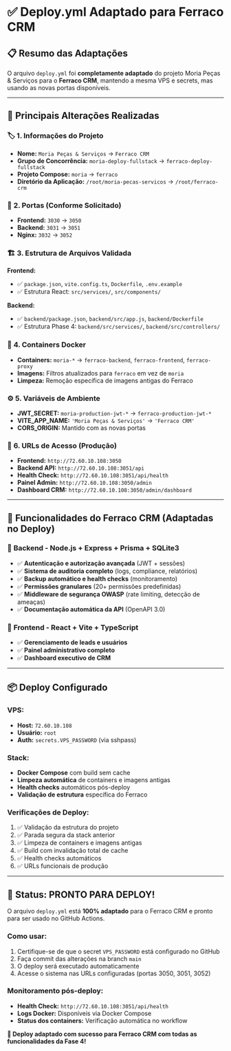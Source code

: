 # ✅ Deploy.yml Adaptado para Ferraco CRM

## 📋 Resumo das Adaptações

O arquivo `deploy.yml` foi **completamente adaptado** do projeto Moria Peças & Serviços para o **Ferraco CRM**, mantendo a mesma VPS e secrets, mas usando as novas portas disponíveis.

---

## 🔄 Principais Alterações Realizadas

### 🏷️ **1. Informações do Projeto**
- **Nome:** `Moria Peças & Serviços` → `Ferraco CRM`
- **Grupo de Concorrência:** `moria-deploy-fullstack` → `ferraco-deploy-fullstack`
- **Projeto Compose:** `moria` → `ferraco`
- **Diretório da Aplicação:** `/root/moria-pecas-servicos` → `/root/ferraco-crm`

### 🔌 **2. Portas (Conforme Solicitado)**
- **Frontend:** `3030` → `3050`
- **Backend:** `3031` → `3051`
- **Nginx:** `3032` → `3052`

### 🏗️ **3. Estrutura de Arquivos Validada**
**Frontend:**
- ✅ `package.json`, `vite.config.ts`, `Dockerfile`, `.env.example`
- ✅ Estrutura React: `src/services/`, `src/components/`

**Backend:**
- ✅ `backend/package.json`, `backend/src/app.js`, `backend/Dockerfile`
- ✅ Estrutura Phase 4: `backend/src/services/`, `backend/src/controllers/`

### 🐳 **4. Containers Docker**
- **Containers:** `moria-*` → `ferraco-backend`, `ferraco-frontend`, `ferraco-proxy`
- **Imagens:** Filtros atualizados para `ferraco` em vez de `moria`
- **Limpeza:** Remoção específica de imagens antigas do Ferraco

### ⚙️ **5. Variáveis de Ambiente**
- **JWT_SECRET:** `moria-production-jwt-*` → `ferraco-production-jwt-*`
- **VITE_APP_NAME:** `'Moria Peças & Serviços'` → `'Ferraco CRM'`
- **CORS_ORIGIN:** Mantido com as novas portas

### 🎯 **6. URLs de Acesso (Produção)**
- **Frontend:** `http://72.60.10.108:3050`
- **Backend API:** `http://72.60.10.108:3051/api`
- **Health Check:** `http://72.60.10.108:3051/api/health`
- **Painel Admin:** `http://72.60.10.108:3050/admin`
- **Dashboard CRM:** `http://72.60.10.108:3050/admin/dashboard`

---

## 🚀 Funcionalidades do Ferraco CRM (Adaptadas no Deploy)

### 🎯 **Backend - Node.js + Express + Prisma + SQLite3**
- ✅ **Autenticação e autorização avançada** (JWT + sessões)
- ✅ **Sistema de auditoria completo** (logs, compliance, relatórios)
- ✅ **Backup automático e health checks** (monitoramento)
- ✅ **Permissões granulares** (20+ permissões predefinidas)
- ✅ **Middleware de segurança OWASP** (rate limiting, detecção de ameaças)
- ✅ **Documentação automática da API** (OpenAPI 3.0)

### 🎨 **Frontend - React + Vite + TypeScript**
- ✅ **Gerenciamento de leads e usuários**
- ✅ **Painel administrativo completo**
- ✅ **Dashboard executivo de CRM**

---

## 📦 Deploy Configurado

### **VPS:**
- **Host:** `72.60.10.108`
- **Usuário:** `root`
- **Auth:** `secrets.VPS_PASSWORD` (via sshpass)

### **Stack:**
- **Docker Compose** com build sem cache
- **Limpeza automática** de containers e imagens antigas
- **Health checks** automáticos pós-deploy
- **Validação de estrutura** específica do Ferraco

### **Verificações de Deploy:**
1. ✅ Validação da estrutura do projeto
2. ✅ Parada segura da stack anterior
3. ✅ Limpeza de containers e imagens antigas
4. ✅ Build com invalidação total de cache
5. ✅ Health checks automáticos
6. ✅ URLs funcionais de produção

---

## 🎉 **Status: PRONTO PARA DEPLOY!**

O arquivo `deploy.yml` está **100% adaptado** para o Ferraco CRM e pronto para ser usado no GitHub Actions.

### **Como usar:**
1. Certifique-se de que o secret `VPS_PASSWORD` está configurado no GitHub
2. Faça commit das alterações na branch `main`
3. O deploy será executado automaticamente
4. Acesse o sistema nas URLs configuradas (portas 3050, 3051, 3052)

### **Monitoramento pós-deploy:**
- **Health Check:** `http://72.60.10.108:3051/api/health`
- **Logs Docker:** Disponíveis via Docker Compose
- **Status dos containers:** Verificação automática no workflow

**🎯 Deploy adaptado com sucesso para Ferraco CRM com todas as funcionalidades da Fase 4!**